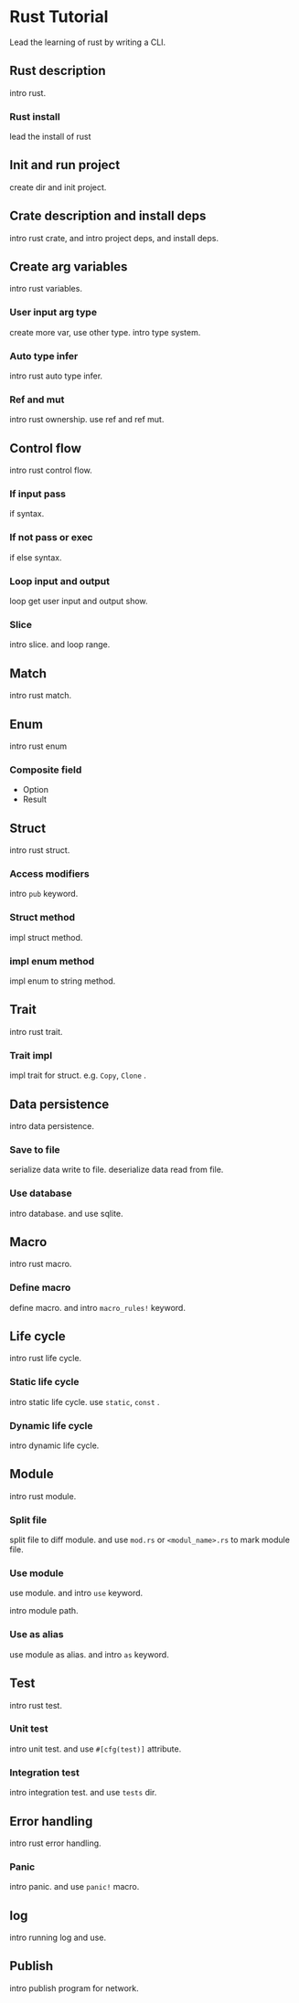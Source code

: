 # Rust Tutorial

Lead the learning of rust by writing a CLI.

## Rust description

intro rust.

### Rust install

lead the install of rust

## Init and run project

create dir and init project.

## Crate description and install deps

intro rust crate, and intro project deps, and install deps.

## Create arg variables

intro rust variables.

### User input arg type

create more var, use other type. intro type system.

### Auto type infer

intro rust auto type infer.

### Ref and mut

intro rust ownership. use ref and ref mut.

## Control flow

intro rust control flow.

### If input pass

if syntax.

### If not pass or exec

if else syntax.

### Loop input and output

loop get user input and output show.

### Slice

intro slice. and loop range.

## Match

intro rust match.

## Enum

intro rust enum

### Composite field

- Option
- Result

## Struct

intro rust struct.

### Access modifiers

intro `pub` keyword.

### Struct method

impl struct method.

### impl enum method

impl enum to string method.

## Trait

intro rust trait.

### Trait impl

impl trait for struct. e.g. `Copy`, `Clone` .

## Data persistence

intro data persistence.

### Save to file

serialize data write to file. deserialize data read from file.

### Use database

intro database. and use sqlite.

## Macro

intro rust macro.

### Define macro

define macro. and intro `macro_rules!` keyword.

## Life cycle

intro rust life cycle.

### Static life cycle

intro static life cycle. use `static`, `const` .

### Dynamic life cycle

intro dynamic life cycle.

## Module

intro rust module.

### Split file

split file to diff module. and use `mod.rs` or `<modul_name>.rs` to mark module file.

### Use module

use module. and intro `use` keyword.

intro module path.

### Use as alias

use module as alias. and intro `as` keyword.

## Test

intro rust test.

### Unit test

intro unit test. and use `#[cfg(test)]` attribute.

### Integration test

intro integration test. and use `tests` dir.

## Error handling

intro rust error handling.

### Panic

intro panic. and use `panic!` macro.

## log

intro running log and use.

## Publish

intro publish program for network.
